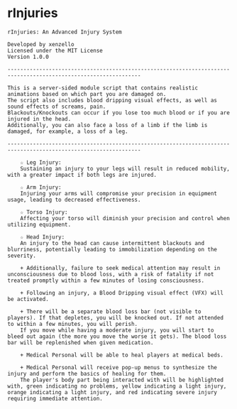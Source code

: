 # rInjuries

	rInjuries: An Advanced Injury System
		
	Developed by xenzello
	Licensed under the MIT License
	Version 1.0.0
		
	----------------------------------------------------------------------------------------------------------------		
		
	This is a server-sided module script that contains realistic animations based on which part you are damaged on. 
	The script also includes blood dripping visual effects, as well as sound effects of screams, pain.
 	Blackouts/Knockouts can occur if you lose too much blood or if you are injured in the head. 
	Additionally, you can also face a loss of a limb if the limb is damaged, for example, a loss of a leg.
		
	----------------------------------------------------------------------------------------------------------------	
		 
        ☆ Leg Injury:
        Sustaining an injury to your legs will result in reduced mobility, with a greater impact if both legs are injured.

        ☆ Arm Injury:
        Injuring your arms will compromise your precision in equipment usage, leading to decreased effectiveness.

        ☆ Torso Injury:
        Affecting your torso will diminish your precision and control when utilizing equipment.

        ☆ Head Injury:
        An injury to the head can cause intermittent blackouts and blurriness, potentially leading to immobilization depending on the severity.

        + Additionally, failure to seek medical attention may result in unconsciousness due to blood loss, with a risk of fatality if not treated promptly within a few minutes of losing consciousness.

        + Following an injury, a Blood Dripping visual effect (VFX) will be activated.

        + There will be a separate blood loss bar (not visible to players). If that depletes, you will be knocked out. If not attended to within a few minutes, you will perish. 
		If you move while having a moderate injury, you will start to bleed out again (the more you move the worse it gets). The blood loss bar will be replenished when given medication.

        + Medical Personal will be able to heal players at medical beds.
	
        + Medical Personal will receive pop-up menus to synthesize the injury and perform the basics of healing for them. 
		The player's body part being interacted with will be highlighted with, green indicating no problems, yellow indicating a light injury, orange indicating a light injury, and red indicating severe injury requiring immediate attention.



